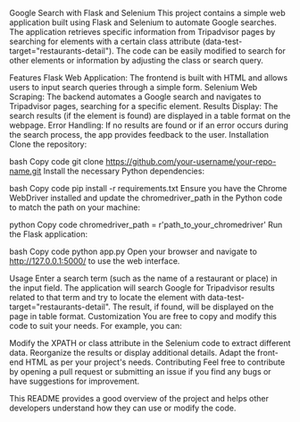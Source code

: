 Google Search with Flask and Selenium
This project contains a simple web application built using Flask and Selenium to automate Google searches. The application retrieves specific information from Tripadvisor pages by searching for elements with a certain class attribute (data-test-target="restaurants-detail"). The code can be easily modified to search for other elements or information by adjusting the class or search query.

Features
Flask Web Application: The frontend is built with HTML and allows users to input search queries through a simple form.
Selenium Web Scraping: The backend automates a Google search and navigates to Tripadvisor pages, searching for a specific element.
Results Display: The search results (if the element is found) are displayed in a table format on the webpage.
Error Handling: If no results are found or if an error occurs during the search process, the app provides feedback to the user.
Installation
Clone the repository:

bash
Copy code
git clone https://github.com/your-username/your-repo-name.git
Install the necessary Python dependencies:

bash
Copy code
pip install -r requirements.txt
Ensure you have the Chrome WebDriver installed and update the chromedriver_path in the Python code to match the path on your machine:

python
Copy code 
chromedriver_path = r'path_to_your_chromedriver'
Run the Flask application:

bash
Copy code 
python app.py
Open your browser and navigate to http://127.0.0.1:5000/ to use the web interface.

Usage
Enter a search term (such as the name of a restaurant or place) in the input field.
The application will search Google for Tripadvisor results related to that term and try to locate the element with data-test-target="restaurants-detail".
The result, if found, will be displayed on the page in table format.
Customization
You are free to copy and modify this code to suit your needs. For example, you can:

Modify the XPATH or class attribute in the Selenium code to extract different data.
Reorganize the results or display additional details.
Adapt the front-end HTML as per your project's needs.
Contributing
Feel free to contribute by opening a pull request or submitting an issue if you find any bugs or have suggestions for improvement.

This README provides a good overview of the project and helps other developers understand how they can use or modify the code.
